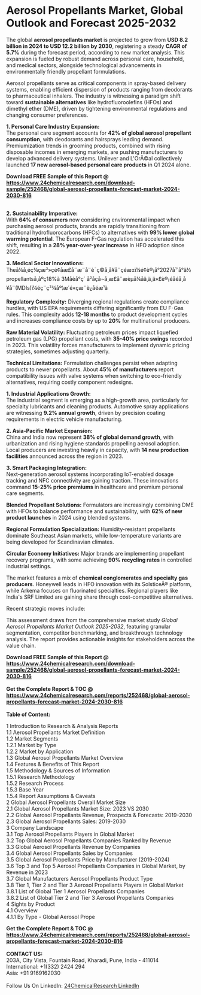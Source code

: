 <h1>Aerosol Propellants Market, Global Outlook and Forecast 2025-2032</h1><p>The global <strong>aerosol propellants market</strong> is projected to grow from <strong>USD 8.2 billion in 2024 to USD 12.2 billion by 2030</strong>, registering a steady <strong>CAGR of 5.7%</strong> during the forecast period, according to new market analysis. This expansion is fueled by robust demand across personal care, household, and medical sectors, alongside technological advancements in environmentally friendly propellant formulations.</p><p>Aerosol propellants serve as critical components in spray-based delivery systems, enabling efficient dispersion of products ranging from deodorants to pharmaceutical inhalers. The industry is witnessing a paradigm shift toward <strong>sustainable alternatives</strong> like hydrofluoroolefins (HFOs) and dimethyl ether (DME), driven by tightening environmental regulations and changing consumer preferences.</p><p><strong>1. Personal Care Industry Expansion:</strong><br>
The personal care segment accounts for <strong>42% of global aerosol propellant consumption</strong>, with deodorants and hairsprays leading demand. Premiumization trends in grooming products, combined with rising disposable incomes in emerging markets, are pushing manufacturers to develop advanced delivery systems. Unilever and L'OrÃ©al collectively launched <strong>17 new aerosol-based personal care products</strong> in Q1 2024 alone.</p><div><b>Download FREE Sample of this Report @ 
            <a href="https://www.24chemicalresearch.com/download-sample/252468/global-aerosol-propellants-forecast-market-2024-2030-816">
            https://www.24chemicalresearch.com/download-sample/252468/global-aerosol-propellants-forecast-market-2024-2030-816</a></b></div><br><p><strong>2. Sustainability Imperative:</strong><br>
With <strong>64% of consumers</strong> now considering environmental impact when purchasing aerosol products, brands are rapidly transitioning from traditional hydrofluorocarbons (HFCs) to alternatives with <strong>99% lower global warming potential</strong>. The European F-Gas regulation has accelerated this shift, resulting in a <strong>28% year-over-year increase</strong> in HFO adoption since 2022.</p><p><strong>3. Medical Sector Innovations:</strong><br>
Theå¼å¸éç¾çæ²»çé¢åæ­£å¨æ¨å¨è¯ç©å¸å¥å¨çéæ±ï¼é¢è®¡å°2027å¹´å°ä½ propellantså¸åºç18%ã 3Måèå°ç´ å²åç­å¬å¸æ­£å¨æèµå¼åä¸ä¸ä»£è®¡éåéå¸å¥å¨(MDIs)ï¼éç¨ç²¾åº¦æ´é«çæ¨è¿åéæ¹ã</p><p><strong>Regulatory Complexity:</strong> Diverging regional regulations create compliance hurdles, with US EPA requirements differing significantly from EU F-Gas rules. This complexity adds <strong>12-18 months</strong> to product development cycles and increases compliance costs by up to <strong>20%</strong> for multinational producers.</p><p><strong>Raw Material Volatility:</strong> Fluctuating petroleum prices impact liquefied petroleum gas (LPG) propellant costs, with <strong>35-40% price swings</strong> recorded in 2023. This volatility forces manufacturers to implement dynamic pricing strategies, sometimes adjusting quarterly.</p><p><strong>Technical Limitations:</strong> Formulation challenges persist when adapting products to newer propellants. About <strong>45% of manufacturers</strong> report compatibility issues with valve systems when switching to eco-friendly alternatives, requiring costly component redesigns.</p><p><strong>1. Industrial Applications Growth:</strong><br>
The industrial segment is emerging as a high-growth area, particularly for specialty lubricants and cleaning products. Automotive spray applications are witnessing <strong>9.2% annual growth</strong>, driven by precision coating requirements in electric vehicle manufacturing.</p><p><strong>2. Asia-Pacific Market Expansion:</strong><br>
China and India now represent <strong>38% of global demand growth</strong>, with urbanization and rising hygiene standards propelling aerosol adoption. Local producers are investing heavily in capacity, with <strong>14 new production facilities</strong> announced across the region in 2023.</p><p><strong>3. Smart Packaging Integration:</strong><br>
Next-generation aerosol systems incorporating IoT-enabled dosage tracking and NFC connectivity are gaining traction. These innovations command <strong>15-25% price premiums</strong> in healthcare and premium personal care segments.</p><p><strong>Blended Propellant Solutions:</strong> Formulators are increasingly combining DME with HFOs to balance performance and sustainability, with <strong>62% of new product launches</strong> in 2024 using blended systems.</p><p><strong>Regional Formulation Specialization:</strong> Humidity-resistant propellants dominate Southeast Asian markets, while low-temperature variants are being developed for Scandinavian climates.</p><p><strong>Circular Economy Initiatives:</strong> Major brands are implementing propellant recovery programs, with some achieving <strong>90% recycling rates</strong> in controlled industrial settings.</p><p>The market features a mix of <strong>chemical conglomerates and specialty gas producers</strong>. Honeywell leads in HFO innovation with its SolsticeÂ® platform, while Arkema focuses on fluorinated specialties. Regional players like India's SRF Limited are gaining share through cost-competitive alternatives.</p><p>Recent strategic moves include:</p><p>This assessment draws from the comprehensive market study <em>Global Aerosol Propellants Market Outlook 2025-2032</em>, featuring granular segmentation, competitor benchmarking, and breakthrough technology analysis. The report provides actionable insights for stakeholders across the value chain.</p><div><b>Download FREE Sample of this Report @ 
            <a href="https://www.24chemicalresearch.com/download-sample/252468/global-aerosol-propellants-forecast-market-2024-2030-816">
            https://www.24chemicalresearch.com/download-sample/252468/global-aerosol-propellants-forecast-market-2024-2030-816</a></b></div><br><div><b>Get the Complete Report & TOC @ 
            <a href="https://www.24chemicalresearch.com/reports/252468/global-aerosol-propellants-forecast-market-2024-2030-816">
            https://www.24chemicalresearch.com/reports/252468/global-aerosol-propellants-forecast-market-2024-2030-816</a></b></div><br>
            <b>Table of Content:</b><p>1 Introduction to Research & Analysis Reports<br />
    1.1 Aerosol Propellants Market Definition<br />
    1.2 Market Segments<br />
        1.2.1 Market by Type<br />
        1.2.2 Market by Application<br />
    1.3 Global Aerosol Propellants Market Overview<br />
    1.4 Features & Benefits of This Report<br />
    1.5 Methodology & Sources of Information<br />
        1.5.1 Research Methodology<br />
        1.5.2 Research Process<br />
        1.5.3 Base Year<br />
        1.5.4 Report Assumptions & Caveats<br />
2 Global Aerosol Propellants Overall Market Size<br />
    2.1 Global Aerosol Propellants Market Size: 2023 VS 2030<br />
    2.2 Global Aerosol Propellants Revenue, Prospects & Forecasts: 2019-2030<br />
    2.3 Global Aerosol Propellants Sales: 2019-2030<br />
3 Company Landscape<br />
    3.1 Top Aerosol Propellants Players in Global Market<br />
    3.2 Top Global Aerosol Propellants Companies Ranked by Revenue<br />
    3.3 Global Aerosol Propellants Revenue by Companies<br />
    3.4 Global Aerosol Propellants Sales by Companies<br />
    3.5 Global Aerosol Propellants Price by Manufacturer (2019-2024)<br />
    3.6 Top 3 and Top 5 Aerosol Propellants Companies in Global Market, by Revenue in 2023<br />
    3.7 Global Manufacturers Aerosol Propellants Product Type<br />
    3.8 Tier 1, Tier 2 and Tier 3 Aerosol Propellants Players in Global Market<br />
        3.8.1 List of Global Tier 1 Aerosol Propellants Companies<br />
        3.8.2 List of Global Tier 2 and Tier 3 Aerosol Propellants Companies<br />
4 Sights by Product<br />
    4.1 Overview<br />
        4.1.1 By Type - Global Aerosol Prope</p><div><b>Get the Complete Report & TOC @ 
            <a href="https://www.24chemicalresearch.com/reports/252468/global-aerosol-propellants-forecast-market-2024-2030-816">
            https://www.24chemicalresearch.com/reports/252468/global-aerosol-propellants-forecast-market-2024-2030-816</a></b></div><br><b>CONTACT US:</b><br>
            203A, City Vista, Fountain Road, Kharadi, Pune, India - 411014<br>
            International: +1(332) 2424 294<br>
            Asia: +91 9169162030 <br><br>
            Follow Us On LinkedIn: <a href="https://www.linkedin.com/company/24chemicalresearch/">24ChemicalResearch LinkedIn</a>